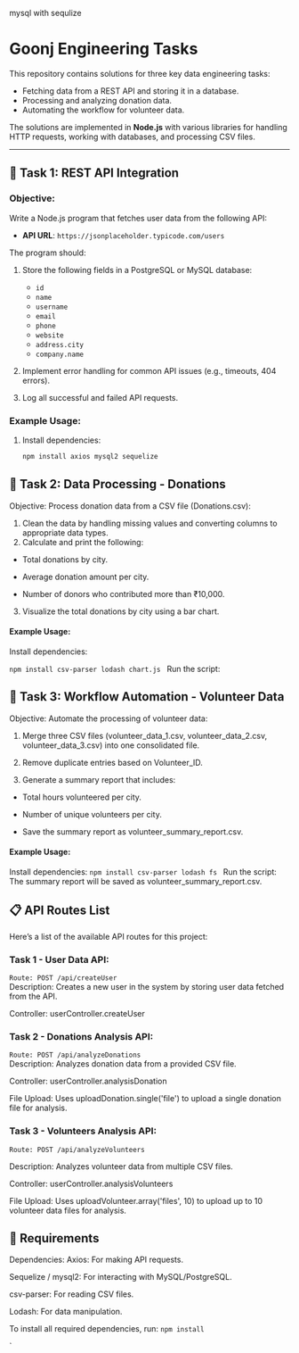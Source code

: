 mysql with sequlize

# Goonj Engineering Tasks

This repository contains solutions for three key data engineering tasks: 
- Fetching data from a REST API and storing it in a database.
- Processing and analyzing donation data.
- Automating the workflow for volunteer data.

The solutions are implemented in **Node.js** with various libraries for handling HTTP requests, working with databases, and processing CSV files.

---

## 📌 Task 1: REST API Integration

### Objective:
Write a Node.js program that fetches user data from the following API:
- **API URL**: `https://jsonplaceholder.typicode.com/users`

The program should:
1. Store the following fields in a PostgreSQL or MySQL database:
   - `id`
   - `name`
   - `username`
   - `email`
   - `phone`
   - `website`
   - `address.city`
   - `company.name`
   
2. Implement error handling for common API issues (e.g., timeouts, 404 errors).
3. Log all successful and failed API requests.

### Example Usage:
1. Install dependencies:
   ```bash
   npm install axios mysql2 sequelize
   
## 🧹 Task 2: Data Processing - Donations
Objective:
Process donation data from a CSV file (Donations.csv):

1. Clean the data by handling missing values and converting columns to appropriate data types.
2. Calculate and print the following:

- Total donations by city.

- Average donation amount per city.

- Number of donors who contributed more than ₹10,000.

3. Visualize the total donations by city using a bar chart.

#### Example Usage:
Install dependencies:

`npm install csv-parser lodash chart.js `
Run the script:

## 🔁 Task 3: Workflow Automation - Volunteer Data
Objective:
Automate the processing of volunteer data:

1. Merge three CSV files (volunteer_data_1.csv, volunteer_data_2.csv, volunteer_data_3.csv) into one consolidated file.

1. Remove duplicate entries based on Volunteer_ID.

3. Generate a summary report that includes:

- Total hours volunteered per city.

- Number of unique volunteers per city.

- Save the summary report as volunteer_summary_report.csv.

#### Example Usage:
Install dependencies:
`npm install csv-parser lodash fs `
Run the script:
The summary report will be saved as volunteer_summary_report.csv.

## 📋 API Routes List
Here’s a list of the available API routes for this project:

### Task 1 - User Data API:
`
Route: POST /api/createUser
` <br>
Description: Creates a new user in the system by storing user data fetched from the API.

Controller: userController.createUser

### Task 2 - Donations Analysis API:
`
Route: POST /api/analyzeDonations
` <br>
Description: Analyzes donation data from a provided CSV file.

Controller: userController.analysisDonation

File Upload: Uses uploadDonation.single('file') to upload a single donation file for analysis.

### Task 3 - Volunteers Analysis API:
`
Route: POST /api/analyzeVolunteers
` <br>

Description: Analyzes volunteer data from multiple CSV files.

Controller: userController.analysisVolunteers

File Upload: Uses uploadVolunteer.array('files', 10) to upload up to 10 volunteer data files for analysis.

## 🧰 Requirements
Dependencies:
Axios: For making API requests.

Sequelize / mysql2: For interacting with MySQL/PostgreSQL.

csv-parser: For reading CSV files.

Lodash: For data manipulation.

To install all required dependencies, run:
`npm install`

`


